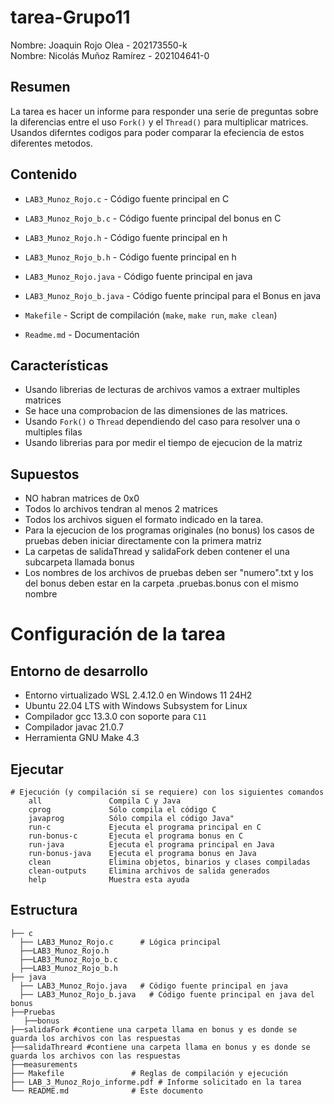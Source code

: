 # tarea-Grupo11

Nombre: Joaquin Rojo Olea       - 202173550-k   
Nombre: Nicolás Muñoz Ramírez   - 202104641-0  

## Resumen
La tarea es hacer un informe para responder una serie de preguntas sobre la diferencias entre el uso `Fork()` y el `Thread()` para multiplicar matrices. Usandos diferntes codigos para poder comparar la efeciencia de estos diferentes metodos.
## Contenido
* `LAB3_Munoz_Rojo.c` - Código fuente principal en C
* `LAB3_Munoz_Rojo_b.c` - Código fuente principal del bonus en C
* `LAB3_Munoz_Rojo.h` - Código fuente principal en h
* `LAB3_Munoz_Rojo_b.h` - Código fuente principal en h
  
* `LAB3_Munoz_Rojo.java` - Código fuente principal en java
* `LAB3_Munoz_Rojo_b.java` - Código fuente principal para el Bonus en java
* `Makefile` - Script de compilación (`make`, `make run`, `make clean`)
* `Readme.md` - Documentación



## Características
* Usando librerias de lecturas de archivos vamos a extraer multiples matrices 
* Se hace una comprobacion de las dimensiones de las matrices.
* Usando `Fork()` o `Thread` dependiendo del caso para resolver una o multiples filas 
* Usando librerias para por medir el tiempo de ejecucion de la matriz

## Supuestos
* NO habran matrices de 0x0
* Todos lo archivos tendran al menos 2 matrices
* Todos los archivos siguen el formato indicado en la tarea.
* Para la ejecucion de los programas originales (no bonus) los casos de pruebas deben iniciar directamente con la primera matriz
* La carpetas de salidaThread y salidaFork deben contener el una subcarpeta llamada bonus
* Los nombres de los archivos de pruebas deben ser "numero".txt y los del bonus deben estar en la carpeta .pruebas.bonus con el mismo nombre 




# Configuración de la tarea

## Entorno de desarrollo
* Entorno virtualizado WSL 2.4.12.0 en Windows 11 24H2
* Ubuntu 22.04 LTS with Windows Subsystem for Linux
* Compilador gcc 13.3.0 con soporte para `C11`
* Compilador javac 21.0.7
* Herramienta GNU Make 4.3

## Ejecutar
```
# Ejecución (y compilación si se requiere) con los siguientes comandos
	all               Compila C y Java
	cprog             Sólo compila el código C
	javaprog          Sólo compila el código Java"
	run-c             Ejecuta el programa principal en C
	run-bonus-c       Ejecuta el programa bonus en C
	run-java          Ejecuta el programa principal en Java
	run-bonus-java    Ejecuta el programa bonus en Java
	clean             Elimina objetos, binarios y clases compiladas
	clean-outputs     Elimina archivos de salida generados
	help              Muestra esta ayuda
```
## Estructura
```
├── c
  ├── LAB3_Munoz_Rojo.c      # Lógica principal
  ├──LAB3_Munoz_Rojo.h
  ├──LAB3_Munoz_Rojo_b.c
  ├──LAB3_Munoz_Rojo_b.h
├── java
  ├── LAB3_Munoz_Rojo.java   # Código fuente principal en java
  ├── LAB3_Munoz_Rojo_b.java   # Código fuente principal en java del bonus
├──Pruebas
   ├──bonus
├──salidaFork #contiene una carpeta llama en bonus y es donde se guarda los archivos con las respuestas
├──salidaThreard #contiene una carpeta llama en bonus y es donde se guarda los archivos con las respuestas
├──measurements
├── Makefile               # Reglas de compilación y ejecución
├── LAB_3_Munoz_Rojo_informe.pdf # Informe solicitado en la tarea 
└── README.md              # Este documento
